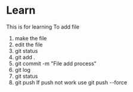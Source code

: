 # Learn
This is for learning
To add file

1. make the file
2. edit the file
3. git status
4. git add .
4. git commit -m "File add process"
5. git log
6. git status
7. git push 
If push not work use git push --force
